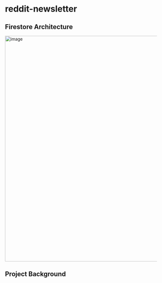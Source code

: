 # reddit-newsletter

## Firestore Architecture
<img width="745" alt="image" src="https://github.com/aniqp/reddit-newsletter/assets/89875233/ba38bf58-35a5-4827-a956-c6cb69caba8c">

## Project Background


